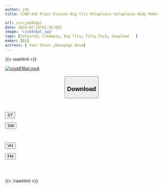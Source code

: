 ```yaml
---
author: j91
title: CJOD-416 Plain Glasses Big Tits Voluptuous Voluptuous Body Makes You Cum Over And Over Again Double Tight Breasts Unlimited Ejaculation Soap Anna Hanayagi Yumion

url: /v/cjod416pl
date: 2024-02-23T01:20:00Z
image: "cjod416pl.jpg"
tags: [Censored, Creampie, Big Tits, Titty Fuck, Soapland	]
maker: [Bi]
actress: [ Yumi Shion ,Hanayagi Anna]
---
```



{{< rawhtml >}}

<div class="video" data-videoid="AAZo30YDZahvP4">
    <a href="javascript:;">
        <img src="/v/cjod416pl/cjod416pl.jpg" width="WIDTH" height="HEIGHT" alt="cjod416pl.mp4" loading="lazy">
    </a>
</div>

<script type="text/javascript" src="https://j91.asia/asset/on-demand-st.js"></script>

<br>
  <link rel="stylesheet" href="https://j91.asia/asset/bs5.css">
  
  <center>
  <button class="btn btn-primary" type="button" data-bs-toggle="collapse" data-bs-target=".multi-collapse" aria-expanded="false" aria-controls="multiCollapseExample1 multiCollapseExample2"><h2>Download</h2></button></center>
</p>
<div class="row">
  <div class="col">
    <div class="collapse multi-collapse" id="multiCollapseExample1">
      <div class="card card-body">
	      	      <br>
<div class="buttons">  
<p><a href="https://streamtape.to/v/AAZo30YDZahvP4" target="_blank"><button class="btn-hover color-3"><i class="fa fa-download"></i> ST</button></a></p>
<p><a href="https://cdnwish.com/bdf05oc6shjh" target="_blank"><button class="btn-hover color-2"><i class="fa fa-download"></i> SW</button></a></p></div>
    </div>
  </div>
</div>
  <div class="col">
    <div class="collapse multi-collapse" id="multiCollapseExample2">
      <div class="card card-body">
	      <br>
<div class="buttons">
<p><a href="https://vidhidepro.com/f/e2zp5dz81nkt"><button class="btn-hover color-9"><i class="fa fa-download"></i> VH</button></a></p>
<p><a href="https://filemoon.sx/d/m7u6378d7uka"><button class="btn-hover color-8"><i class="fa fa-download"></i> FM</button></a></p></div>
<br><br>
      </div>
    </div>
  </div>
</div>

{{< /rawhtml >}}